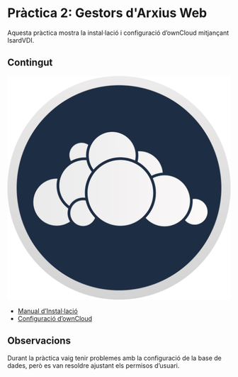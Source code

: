 # Pràctica 2: Gestors d'Arxius Web

Aquesta pràctica mostra la instal·lació i configuració d’ownCloud mitjançant IsardVDI.

## Contingut
![Imatge de OwnCloud](OwnCloud.png)

- [Manual d’Instal·lació](INSTALLATION.md)
- [Configuració d’ownCloud](CONFIGURATION.md)

## Observacions
Durant la pràctica vaig tenir problemes amb la configuració de la base de dades, però es van resoldre ajustant els permisos d’usuari.
